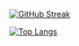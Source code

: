 <a href="https://git.io/streak-stats" class="image-link">
    <img class="responsive-image" src="http://github-readme-streak-stats.herokuapp.com?user=simeonleni&theme=transparent&hide_border=true&card_width=1000" alt="GitHub Streak" />
</a>

[![Top Langs](https://github-readme-stats.vercel.app/api/top-langs/?username=simeonleni&layout=compact&theme=vision-friendly-dark&bg_color=00000000)](https://github.com/anuraghazra/github-readme-stats)
